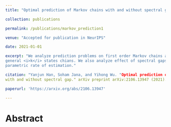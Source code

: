 ```yaml
---
title: "Optimal prediction of Markov chains with and without spectral gap"

collection: publications

permalink: /publications/markov_prediction1

venue: "Accepted for publication in NeurIPS"

date: 2021-01-01

excerpt: "We analyze prediction problems on first order Markov chains and achieve optimal rate for 
general <i>k</i> states chians. We also analyze effect of spectral gaps in case of reversible chains to achieve 
parametric rate of estimation."

citation: "Yanjun Han, Soham Jana, and Yihong Wu. "Optimal prediction of Markov chains 
with and without spectral gap." arXiv preprint arXiv:2106.13947 (2021)."

paperurl: 'https://arxiv.org/abs/2106.13947'

---
```


Abstract
========





